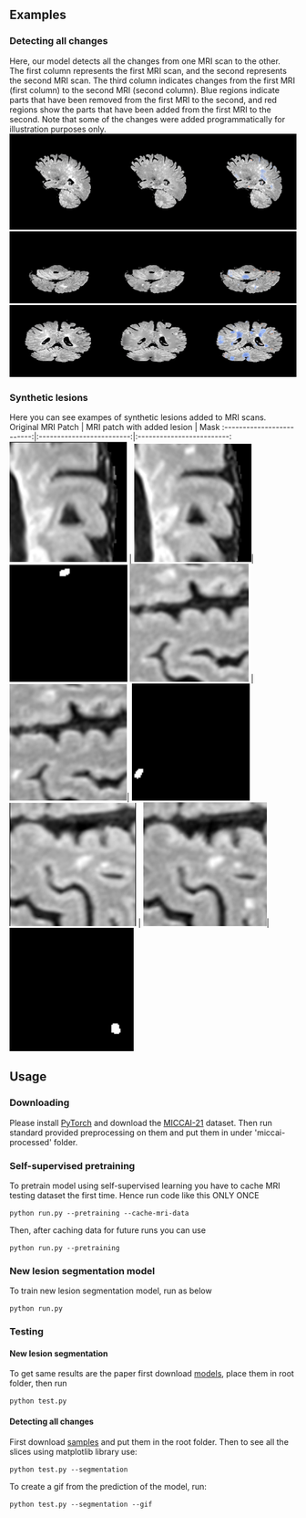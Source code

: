 ## Examples
### Detecting all changes
Here, our model detects all the changes from one MRI scan to the other. The first column represents the first MRI scan, and the second represents the second MRI scan. The third column indicates changes from the first MRI (first column) to the second MRI (second column). Blue regions indicate parts that have been removed from the first MRI to the second, and red regions show the parts that have been added from the first MRI to the second. Note that some of the changes were added programmatically for illustration purposes only.
![](https://github.com/PeymanTahghighi/SSLMRI/blob/master/Example1.gif)
![](https://github.com/PeymanTahghighi/SSLMRI/blob/master/Example2.gif)
![](https://github.com/PeymanTahghighi/SSLMRI/blob/master/Example3.gif)
### Synthetic lesions
Here you can see exampes of synthetic lesions added to MRI scans.
Original MRI Patch             |  MRI patch with added lesion | Mask
:-------------------------:|:-------------------------:|:-------------------------:
![](https://github.com/PeymanTahghighi/SSLMRI/blob/master/Examples/New%20lesions/1_1.png)  |  ![](https://github.com/PeymanTahghighi/SSLMRI/blob/master/Examples/New%20lesions/1_2.png)|  ![](https://github.com/PeymanTahghighi/SSLMRI/blob/master/Examples/New%20lesions/1_3.png) 
![](https://github.com/PeymanTahghighi/SSLMRI/blob/master/Examples/New%20lesions/2_1.png)  |  ![](https://github.com/PeymanTahghighi/SSLMRI/blob/master/Examples/New%20lesions/2_2.png)|  ![](https://github.com/PeymanTahghighi/SSLMRI/blob/master/Examples/New%20lesions/2_3.png)
![](https://github.com/PeymanTahghighi/SSLMRI/blob/master/Examples/New%20lesions/3_1.png)  |  ![](https://github.com/PeymanTahghighi/SSLMRI/blob/master/Examples/New%20lesions/3_2.png)|  ![](https://github.com/PeymanTahghighi/SSLMRI/blob/master/Examples/New%20lesions/3_3.png)
## Usage
### Downloading
Please install [PyTorch](https://pytorch.org/) and download the [MICCAI-21](https://portal.fli-iam.irisa.fr/msseg-2/) dataset. Then run standard provided preprocessing on them and put them in under 'miccai-processed' folder.
### Self-supervised pretraining
To pretrain model using self-supervised learning you have to cache MRI testing dataset the first time. Hence run code like this ONLY ONCE
```
python run.py --pretraining --cache-mri-data
```
Then, after caching data for future runs you can use
```
python run.py --pretraining
```
### New lesion segmentation model
To train new lesion segmentation model, run as below
```
python run.py
```
### Testing
#### New lesion segmentation
To get same results are the paper first download [models](https://uofc-my.sharepoint.com/:f:/g/personal/peyman_tahghighi_ucalgary_ca/EjIxxA6_anpHr9L4RaX9lssB_yTIMH5AnPBPyxr09LhBwA?e=Au8FPr), place them in root folder, then run
```
python test.py
```
#### Detecting all changes
First download [samples](https://uofc-my.sharepoint.com/:f:/g/personal/peyman_tahghighi_ucalgary_ca/EkY72iGdbaRDlyYe8-yNzpQBwlVahqmmn-EjkFdEmY2cKQ?e=LV7nVG) and put them in the root folder. Then to see all the slices using matplotlib library use:
```
python test.py --segmentation
```
To create a gif from the prediction of the model, run:
```
python test.py --segmentation --gif
```

